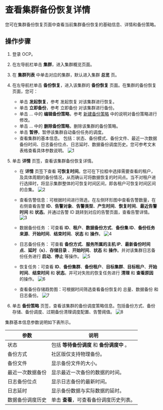 # 查看集群备份恢复详情

您可在集群备份恢复页面中查看当前集群备份恢复的基础信息、详情和备份策略。

## 操作步骤

1. 登录 OCP。
2. 在左导航栏单击 **集群**，进入集群概览页面。
3. 在 **集群列表** 中单击对应的集群，默认进入集群 **总览** 页。
4. 在左导航栏单击 **备份恢复**，进入该集群的 **备份恢复** 页面。在集群的备份恢复页面，您可：
   * 单击 **发起恢复**，参考 发起恢复 对该集群进行恢复。
   * 单击 **立即备份**，参考 立即备份 对该集群进行备份。
   * 单击 ... 中的 **编辑备份策略**，参考 [新建备份策略](1.create-a-backup-strategy.md) 中的说明对备份策略进行修改。
   * 单击 ... 中的 **删除备份策略**，删除该集群的备份策略。
   * 单击 **暂停**，暂停该集群自动备份任务的调度。
   * 查看集群的基本信息。
  包括：状态、备份模式、备份文件、最近一次数据备份时间、日志备份位点、日志延时、数据备份调度历史。您可参考文末表格查看具体参数说明。
  ![1](https://obbusiness-private.oss-cn-shanghai.aliyuncs.com/doc/img/ocp/%E9%9B%86%E7%BE%A4%E5%A4%87%E4%BB%BD%E6%81%A2%E5%A4%8D.png)
5. 单击 **详情** 页签，查看该集群备份恢复详情。
   * 在 **详情** 页签下查看 **可恢复时间**。您可在下拉框中选择需要查看的租户，及具体周期的备份情况，从而确认可将数据恢复的时间点。当不对租户进行选择时，将显示集群整体的可恢复时间区间，即各租户可恢复时间区间的合集。
![2](https://obbusiness-private.oss-cn-shanghai.aliyuncs.com/doc/img/ocp/%E5%8F%AF%E6%81%A2%E5%A4%8D%E6%97%B6%E9%97%B4%E5%8C%BA%E9%97%B4.png)

   * 查看告警信息：可根据时间进行筛选，在左侧环形图中查看告警数量，在右侧查看告警 **ID**、**告警对象**、**告警类型**、**产生时间**、**恢复时间**、**最近告警时间** 和 **状态**。并通过告警 ID 跳转到对应的告警页面，查看告警详情。
![3](https://obbusiness-private.oss-cn-shanghai.aliyuncs.com/doc/img/ocp/%E6%9F%A5%E7%9C%8B%E5%91%8A%E8%AD%A6%E4%BF%A1%E6%81%AF.png)

   * 数据备份任务 ：可查看 **ID**、**租户**、**数据备份方式**、**备份集 ID**、**备份任务来源**、**开始时间**、**结束时间**、**状态** 和 **操作**。
![4](https://obbusiness-private.oss-cn-shanghai.aliyuncs.com/doc/img/ocp/%E6%95%B0%E6%8D%AE%E5%A4%87%E4%BB%BD%E4%BB%BB%E5%8A%A1.png)

   * 日志备份任务： 可查看 **备份方式**、**服务所属的主机 IP**、**最新备份时间点**、**延时（s）**、**存储目录** 、**开始时间**、**状态** 和 **操作**。并对该集群日志备份任务进行 **启动**、**停止** 等操作。
![5](https://obbusiness-private.oss-cn-shanghai.aliyuncs.com/doc/img/ocp/%E6%97%A5%E5%BF%97%E5%A4%87%E4%BB%BD%E4%BB%BB%E5%8A%A1.png)

   * 恢复任务：可查看 **ID**、**备份集群**、**备份租户**、**目标集群**、**目标租户**、**开始时间**、**结束时间** 和 **状态**。并可对失败的恢复任务进行 **清理** 和 **查看原因** 的操作。
![6](https://obbusiness-private.oss-cn-shanghai.aliyuncs.com/doc/img/ocp/%E6%81%A2%E5%A4%8D%E4%BB%BB%E5%8A%A1.png)

   * 查看备份存储趋势图：可根据时间筛选查看备份恢复的 总量、数据备份 和 日志备份。
![7](https://obbusiness-private.oss-cn-shanghai.aliyuncs.com/doc/img/ocp/%E5%A4%87%E4%BB%BD%E5%AD%98%E5%82%A8%E8%B6%8B%E5%8A%BF%E5%9B%BE.png)

6. 单击 **备份策略** 页签，查看该集群的备份调度策略信息。包括备份方式、备份存储、备份调度、过期备份清理调度配置、告警阈值。
![8](https://obbusiness-private.oss-cn-shanghai.aliyuncs.com/doc/img/ocp/%E5%A4%87%E4%BB%BD%E7%AD%96%E7%95%A5.png)

集群基本信息参数说明如下表所示。

| 参数                 | 说明 |
|------               |------|
| 状态   | 包括 **等待备份调度** 和 **备份调度中** 。   |
|  备份方式  |  社区版仅支持物理备份。 |
|  备份文件  |  显示备份文件的大小。  |
|  最近一次数据备份  |  显示最近一次备份的数据的时间。  |
|  日志备份位点   |   显示日志备份的最新时间。     |
|   日志延时   |    显示备份数据与实际数据的延时。   |
|   数据备份调度历史   |  单击 **查看**，可查看备份调度历史列表。  |
